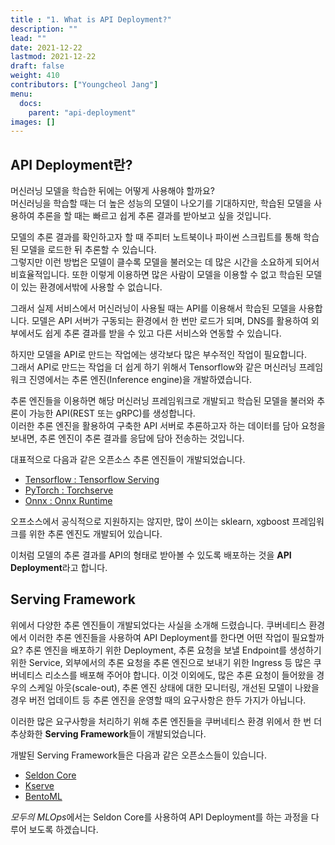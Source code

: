 ```yaml
---
title : "1. What is API Deployment?"
description: ""
lead: ""
date: 2021-12-22
lastmod: 2021-12-22
draft: false
weight: 410
contributors: ["Youngcheol Jang"]
menu:
  docs:
    parent: "api-deployment"
images: []
---
```


## API Deployment란?

머신러닝 모델을 학습한 뒤에는 어떻게 사용해야 할까요?  
머신러닝을 학습할 때는 더 높은 성능의 모델이 나오기를 기대하지만, 학습된 모델을 사용하여 추론을 할 때는 빠르고 쉽게 추론 결과를 받아보고 싶을 것입니다.

모델의 추론 결과를 확인하고자 할 때 주피터 노트북이나 파이썬 스크립트를 통해 학습된 모델을 로드한 뒤 추론할 수 있습니다.  
그렇지만 이런 방법은 모델이 클수록 모델을 불러오는 데 많은 시간을 소요하게 되어서 비효율적입니다. 또한 이렇게 이용하면 많은 사람이 모델을 이용할 수 없고 학습된 모델이 있는 환경에서밖에 사용할 수 없습니다.

그래서 실제 서비스에서 머신러닝이 사용될 때는 API를 이용해서 학습된 모델을 사용합니다. 모델은 API 서버가 구동되는 환경에서 한 번만 로드가 되며, DNS를 활용하여 외부에서도 쉽게 추론 결과를 받을 수 있고 다른 서비스와 연동할 수 있습니다.

하지만 모델을 API로 만드는 작업에는 생각보다 많은 부수적인 작업이 필요합니다.  
그래서 API로 만드는 작업을 더 쉽게 하기 위해서 Tensorflow와 같은 머신러닝 프레임워크 진영에서는 추론 엔진(Inference engine)을 개발하였습니다.

추론 엔진들을 이용하면 해당 머신러닝 프레임워크로 개발되고 학습된 모델을 불러와 추론이 가능한 API(REST 또는 gRPC)를 생성합니다.  
이러한 추론 엔진을 활용하여 구축한 API 서버로 추론하고자 하는 데이터를 담아 요청을 보내면, 추론 엔진이 추론 결과를 응답에 담아 전송하는 것입니다.

대표적으로 다음과 같은 오픈소스 추론 엔진들이 개발되었습니다.

- [Tensorflow : Tensorflow Serving](https://github.com/tensorflow/serving)
- [PyTorch : Torchserve](https://github.com/pytorch/serve)
- [Onnx : Onnx Runtime](https://github.com/microsoft/onnxruntime)

오프소스에서 공식적으로 지원하지는 않지만, 많이 쓰이는 sklearn, xgboost 프레임워크를 위한 추론 엔진도 개발되어 있습니다.

이처럼 모델의 추론 결과를 API의 형태로 받아볼 수 있도록 배포하는 것을 **API Deployment**라고 합니다.

## Serving Framework

위에서 다양한 추론 엔진들이 개발되었다는 사실을 소개해 드렸습니다.
쿠버네티스 환경에서 이러한 추론 엔진들을 사용하여 API Deployment를 한다면 어떤 작업이 필요할까요?
추론 엔진을 배포하기 위한 Deployment, 추론 요청을 보낼 Endpoint를 생성하기 위한 Service,
외부에서의 추론 요청을 추론 엔진으로 보내기 위한 Ingress 등 많은 쿠버네티스 리소스를 배포해 주어야 합니다.
이것 이외에도, 많은 추론 요청이 들어왔을 경우의 스케일 아웃(scale-out), 추론 엔진 상태에 대한 모니터링, 개선된 모델이 나왔을 경우 버전 업데이트 등 추론 엔진을 운영할 때의 요구사항은 한두 가지가 아닙니다.

이러한 많은 요구사항을 처리하기 위해 추론 엔진들을 쿠버네티스 환경 위에서 한 번 더 추상화한 **Serving Framework**들이 개발되었습니다.

개발된 Serving Framework들은 다음과 같은 오픈소스들이 있습니다.

- [Seldon Core](https://github.com/SeldonIO/seldon-core)
- [Kserve](https://github.com/kserve)
- [BentoML](https://github.com/bentoml/BentoML)

*모두의 MLOps*에서는 Seldon Core를 사용하여 API Deployment를 하는 과정을 다루어 보도록 하겠습니다.
